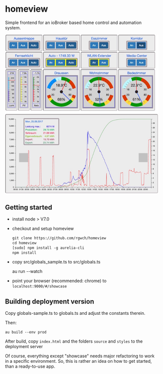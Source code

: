 # homeview
Simple frontend for an ioBroker based home control and automation system.

![Homeview](img/homeview_2017_09_23.jpg)
![solar](img/homeview_2017_09_25.jpg)

## Getting started

- install node > V7.0

- checkout and setup homeview

      git clone https://github.com/rgwch/homeview
      cd homeview
      [sudo] npm install -g aurelia-cli
      npm install
      
 - copy src/globals_sample.ts to src/globals.ts
 
      au run --watch
    
- point your browser (recommended: chrome) to `localhost:9000/#/showcase`    

## Building deployment version

Copy globals-sample.ts to globals.ts and adjust the constants therein.

Then:

    au build --env prod
    
After build, copy `index.html`  and the folders `source` and `styles` to the deployment server    

Of course, everything except "showcase" needs major refactoring to work in a specific environment.
So, this is rather an idea on how to get started, than a ready-to-use app.
